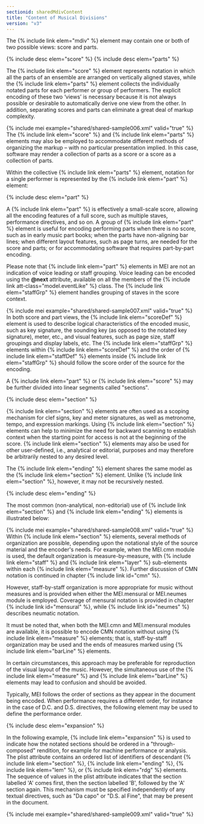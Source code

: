 ```yaml
---
sectionid: sharedMdivContent
title: "Content of Musical Divisions"
version: "v3"
---
```


The {% include link elem="mdiv" %} element may contain one or both of two possible views:
score and parts.



{% include desc elem="score" %}
{% include desc elem="parts" %}




The {% include link elem="score" %} element represents notation in which all the parts of an
ensemble are arranged on vertically aligned staves, while the {% include link elem="parts" %}
element collects the individually notated parts for each performer or group of performers.
The explicit encoding of these two ‘views’ is necessary because it is
not always possible or desirable to automatically derive one view from the other.
In
addition, separating scores and parts can eliminate a great deal of markup complexity.

{% include mei example="shared/shared-sample006.xml" valid="true" %}
The {% include link elem="score" %} and {% include link elem="parts" %} elements may also be
employed to accommodate different methods of organizing the markup – with no particular
presentation implied. In this case, software may render a collection of parts as a
score
or a score as a collection of parts.

Within the collective {% include link elem="parts" %} element, notation for a single
performer is represented by the {% include link elem="part" %} element:



{% include desc elem="part" %}




A {% include link elem="part" %} is effectively a small-scale score, allowing all the
encoding features of a full score, such as multiple staves, performance directives,
and so
on. A group of {% include link elem="part" %} element is useful for encoding performing parts
when there is no score, such as in early music part books; when the parts have
non-aligning bar lines; when different layout features, such as page turns, are needed
for
the score and parts; or for accommodating software that requires part-by-part
encoding.

Please note that {% include link elem="part" %} elements in MEI are not an indication of
voice leading or staff grouping. Voice leading can be encoded using the **@next**
attribute, available on all the members of the {% include link att-class="model.eventLike" %}
class. The {% include link elem="staffGrp" %} element handles grouping of staves in the score
context.

{% include mei example="shared/shared-sample007.xml" valid="true" %}
In both score and part views, the {% include link elem="scoreDef" %} element is used to
describe logical characteristics of the encoded music, such as key signature, the
sounding
key (as opposed to the notated key signature), meter, etc., and visual features, such
as
page size, staff groupings and display labels, etc. The {% include link elem="staffGrp" %}
elements within {% include link elem="scoreDef" %} and the order of {% include link elem="staffDef" %} elements inside {% include link elem="staffGrp" %} should follow the score
order of the source for the encoding.

A {% include link elem="part" %} or {% include link elem="score" %} may be further divided into
linear segments called "sections".



{% include desc elem="section" %}




{% include link elem="section" %} elements are often used as a scoping mechanism for clef
signs, key and meter signatures, as well as metronome, tempo, and expression markings.
Using {% include link elem="section" %} elements can help to minimize the need for backward
scanning to establish context when the starting point for access is not at the beginning
of the score. {% include link elem="section" %} elements may also be used for other
user-defined, i.e., analytical or editorial, purposes and may therefore be arbitrarily
nested to any desired level.

The {% include link elem="ending" %} element shares the same model as the {% include link elem="section" %} element. Unlike {% include link elem="section" %}, however, it may not be
recursively nested.



{% include desc elem="ending" %}




The most common (non-analytical, non-editorial) use of {% include link elem="section" %} and
{% include link elem="ending" %} elements is illustrated below:

{% include mei example="shared/shared-sample008.xml" valid="true" %}
Within {% include link elem="section" %} elements, several methods of organization are
possible, depending upon the notational style of the source material and the encoder's
needs. For example, when the MEI.cmn module is used, the default organization is
measure-by-measure, with {% include link elem="staff" %} and {% include link elem="layer" %}
sub-elements within each {% include link elem="measure" %}. Further discussion of CMN notation
is continued in chapter {% include link id="cmn" %}.

However, staff-by-staff organization is more appropriate for music without measures
and
is provided when either the MEI.mensural or MEI.neumes module is employed. Coverage
of
mensural notation is provided in chapter {% include link id="mensural" %}, while {% include link id="neumes" %} describes neumatic notation.

It must be noted that, when both the MEI.cmn and MEI.mensural modules are available,
it
is possible to encode CMN notation without using {% include link elem="measure" %} elements;
that is, staff-by-staff organization may be used and the ends of measures marked using
{% include link elem="barLine" %} elements.

In certain circumstances, this approach may be preferable for reproduction of the
visual
layout of the music. However, the simultaneous use of the {% include link elem="measure" %}
and {% include link elem="barLine" %} elements may lead to confusion and should be
avoided.

Typically, MEI follows the order of sections as they appear in the document being
encoded. When performance requires a different order, for instance in the case of
D.C. and
D.S. directives, the following element may be used to define the performance order.



{% include desc elem="expansion" %}




In the following example, {% include link elem="expansion" %} is used to indicate how the
notated sections should be ordered in a "through-composed" rendition, for example
for
machine performance or analysis. The plist attribute contains an ordered list of
identifiers of descendant {% include link elem="section" %}, {% include link elem="ending" %}, {% include link elem="lem" %}, or {% include link elem="rdg" %} elements. The sequence of values in
the plist attribute indicates that the section labelled 'A' comes first, then the
section
labelled 'B', followed by the 'A' section again. This mechanism must be specified
independently of any textual directives, such as "Da capo" or "D.S. al Fine", that
may be
present in the document.

{% include mei example="shared/shared-sample009.xml" valid="true" %}
